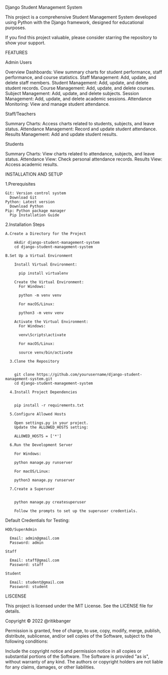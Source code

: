 Django Student Management System

This project is a comprehensive Student Management System developed using Python with the Django framework, designed for educational purposes.

If you find this project valuable, please consider starring the repository to show your support.

FEATURES


Admin Users

Overview Dashboards: View summary charts for student performance, staff performance, and course statistics.
Staff Management: Add, update, and delete staff members.
Student Management: Add, update, and delete student records.
Course Management: Add, update, and delete courses.
Subject Management: Add, update, and delete subjects.
Session Management: Add, update, and delete academic sessions.
Attendance Monitoring: View and manage student attendance.

Staff/Teachers

Summary Charts: Access charts related to students, subjects, and leave status.
Attendance Management: Record and update student attendance.
Results Management: Add and update student results.

Students

Summary Charts: View charts related to attendance, subjects, and leave status.
Attendance View: Check personal attendance records.
Results View: Access academic results.


INSTALLATION AND SETUP

  1.Prerequisites

    Git: Version control system
      Download Git
    Python: Latest version
      Download Python
    Pip: Python package manager
      Pip Installation Guide

  2.Installation Steps

    A.Create a Directory for the Project

        mkdir django-student-management-system
        cd django-student-management-system

    B.Set Up a Virtual Environment

        Install Virtual Environment:
          
          pip install virtualenv
          
        Create the Virtual Environment:
          For Windows:
          
          python -m venv venv
          
          For macOS/Linux:
          
          python3 -m venv venv
          
        Activate the Virtual Environment:
          For Windows:
          
          venv\Scripts\activate
          
          For macOS/Linux:
          
          source venv/bin/activate
          
      3.Clone the Repository


        git clone https://github.com/yourusername/django-student-management-system.git
        cd django-student-management-system
      
      4.Install Project Dependencies

        
        pip install -r requirements.txt
      
      5.Configure Allowed Hosts

        Open settings.py in your project.
        Update the ALLOWED_HOSTS setting:
        
        ALLOWED_HOSTS = ['*']
        
      6.Run the Development Server

        For Windows:
        
        python manage.py runserver
        
        For macOS/Linux:
        
        python3 manage.py runserver
        
      7.Create a Superuser

        
        python manage.py createsuperuser
        
        Follow the prompts to set up the superuser credentials.
    

  Default Credentials for Testing:

    HOD/SuperAdmin
    
      Email: admin@gmail.com
      Password: admin
      
    Staff
    
      Email: staff@gmail.com
      Password: staff
      
    Student
    
      Email: student@gmail.com
      Password: student


LISCENSE


This project is licensed under the MIT License. See the LICENSE file for details.


Copyright © 2022 @ritikbanger

Permission is granted, free of charge, to use, copy, modify, merge, publish, distribute, sublicense, and/or sell copies of the Software, subject to the following conditions:

Include the copyright notice and permission notice in all copies or substantial portions of the Software.
The Software is provided "as is", without warranty of any kind. The authors or copyright holders are not liable for any claims, damages, or other liabilities.
